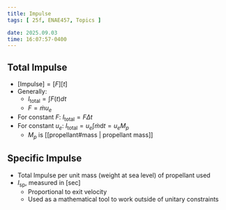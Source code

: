 ```yaml
---
title: Impulse
tags: [ 25f, ENAE457, Topics ]

date: 2025.09.03
time: 16:07:57-0400
---
```


## Total Impulse

- $[\text{Impulse}] = [F][t]$
- Generally:
    - $I_{\text{total}} = \int F(t) dt$
    - $F = \dot{m} u_e$
- For constant $F$: $I_{\text{total}} = F \Delta t$
- For constant $u_e$: $I_{\text{total}} = u_e \int \dot{m} \mathrm{d}t = u_e M_p$
    - $M_p$ is [[propellant#mass | propellant mass]]

## Specific Impulse

- Total Impulse per unit mass (weight at sea level) of propellant used
- $I_{\text{sp}}$, measured in $\text{[sec]}$
    - Proportional to exit velocity
    - Used as a mathematical tool to work outside of unitary constraints
